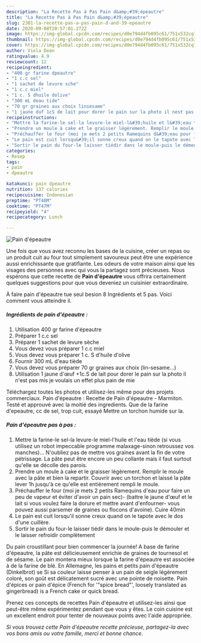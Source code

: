 ```yaml
---
description: "La Recette Pas à Pas Pain d&amp;#39;épeautre"
title: "La Recette Pas à Pas Pain d&amp;#39;épeautre"
slug: 2301-la-recette-pas-a-pas-pain-d-and-39-epeautre
date: 2020-09-08T20:57:01.272Z
image: https://img-global.cpcdn.com/recipes/d0e794d4fb095c61/751x532cq70/pain-depeautre-photo-principale-de-la-recette.jpg
thumbnail: https://img-global.cpcdn.com/recipes/d0e794d4fb095c61/751x532cq70/pain-depeautre-photo-principale-de-la-recette.jpg
cover: https://img-global.cpcdn.com/recipes/d0e794d4fb095c61/751x532cq70/pain-depeautre-photo-principale-de-la-recette.jpg
author: Viola Dean
ratingvalue: 4.9
reviewcount: 12
recipeingredient:
- "400 gr farine dpeautre"
- "1 c.c sel"
- "1 sachet de levure sche"
- "1 c.c miel"
- "1 c. S dhuile dolive"
- "300 mL deau tide"
- "70 gr graines aux choix linsesame"
- "1 jaune duf 1cS de lait pour dorer le pain sur la photo il nest pas mis je voulais un effet plus pain de mie"
recipeinstructions:
- "Mettre la farine-le sel-la levure-le miel-l&#39;huile et l&#39;eau tiède (si vous utilisez un robot impeccable programme malaxage-sinon retroussez vos manches)... N&#39;oubliez pas de mettre vos graines avant la fin de votre pétrissage. La pâte peut être encore un peu collante mais il faut surtout qu&#39;elle se décolle des parois."
- "Prendre un moule à cake et le graisser légèrement. Remplir le moule avec la pâte et bien la repartir. Couvrir avec un torchon et laissé la pâte lever 1h jusqu&#39;à ce qu&#39;elle est entièrement rempli le moule."
- "Préchauffer le four (moi je mets 2 petits Ramequins d&#39;eau pour faire un peu de vapeur et éviter d&#39;avoir un pain sec)- (battre le jaune d&#39;œuf et le lait si vous voulez faire la dorure et mettre avant d&#39;enfourner- vous pouvez aussi parsemer de graines ou flocons d&#39;avoine). Cuire 40min"
- "Le pain est cuit lorsqu&#39;il sonne creux quand on le tapote avec le dos d&#39;une cuillère."
- "Sortir le pain du four-le laisser tiédir dans le moule-puis le démouler et le laisser refroidir complètement"
categories:
- Resep
tags:
- pain
- dpeautre

katakunci: pain dpeautre 
nutrition: 137 calories
recipecuisine: Indonesian
preptime: "PT40M"
cooktime: "PT47M"
recipeyield: "4"
recipecategory: Lunch

---
```



![Pain d&#39;épeautre](https://img-global.cpcdn.com/recipes/d0e794d4fb095c61/751x532cq70/pain-depeautre-photo-principale-de-la-recette.jpg)

Une fois que vous avez reconnu les bases de la cuisine, créer un repas ou un produit cuit au four tout simplement savoureux peut être une expérience aussi enrichissante que gratifiante. Les odeurs de votre maison ainsi que les visages des personnes avec qui vous la partagez sont précieuses. Nous espérons que cette recette de <strong> Pain d&#39;épeautre </strong> vous offrira certainement quelques suggestions pour que vous deveniez un cuisinier extraordinaire.

<!--inarticleads1-->

À faire pain d&#39;épeautre tue seul besion 8 Ingrédients et 5 pas. Voici comment vous atteindre il.

##### Ingrédients de pain d&#39;épeautre :

1. Utilisation 400 gr farine d&#39;épeautre
1. Préparer 1 c.c sel
1. Préparer 1 sachet de levure sèche
1. Vous devez vous préparer 1 c.c miel
1. Vous devez vous préparer 1 c. S d&#39;huile d&#39;olive
1. Fournir 300 mL d&#39;eau tiède
1. Vous devez vous préparer 70 gr graines aux choix (lin-sesame...)
1. Utilisation 1 jaune d&#39;œuf +1c.S de lait pour dorer le pain sur la photo il n&#39;est pas mis je voulais un effet plus pain de mie


Téléchargez toutes les photos et utilisez-les même pour des projets commerciaux. Pain d&#39;épeautre : Recette de Pain d&#39;épeautre - Marmiton. Testé et approuvé avec la moitié des ingredients. Que de la farine d&#39;epeautre, cc de sel, trop cuit, essayé Mettre un torchon humide sur la. 

<!--inarticleads2-->

##### Pain d&#39;épeautre pas à pas :

1. Mettre la farine-le sel-la levure-le miel-l&#39;huile et l&#39;eau tiède (si vous utilisez un robot impeccable programme malaxage-sinon retroussez vos manches)... N&#39;oubliez pas de mettre vos graines avant la fin de votre pétrissage. La pâte peut être encore un peu collante mais il faut surtout qu&#39;elle se décolle des parois.
1. Prendre un moule à cake et le graisser légèrement. Remplir le moule avec la pâte et bien la repartir. Couvrir avec un torchon et laissé la pâte lever 1h jusqu&#39;à ce qu&#39;elle est entièrement rempli le moule.
1. Préchauffer le four (moi je mets 2 petits Ramequins d&#39;eau pour faire un peu de vapeur et éviter d&#39;avoir un pain sec)- (battre le jaune d&#39;œuf et le lait si vous voulez faire la dorure et mettre avant d&#39;enfourner- vous pouvez aussi parsemer de graines ou flocons d&#39;avoine). Cuire 40min
1. Le pain est cuit lorsqu&#39;il sonne creux quand on le tapote avec le dos d&#39;une cuillère.
1. Sortir le pain du four-le laisser tiédir dans le moule-puis le démouler et le laisser refroidir complètement


Du pain croustillant pour bien commencer la journée! A base de farine d&#39;épeautre, la pâte est délicieusement enrichie de graines de tournesol et de sésame. Le pain montera mieux lorsque la farine d&#39;épeautre est associée à de la farine de blé. En Allemagne, les pains et petits pain d&#39;épeautre (Dinkelbrot) se Si sa couleur laisse penser à un pain de seigle légèrement coloré, son goût est délicatement sucré avec une pointe de noisette. Pain d&#39;épices or pain d&#39;épice (French for &#39;&#34;spice bread&#34;&#39;, loosely translated as gingerbread) is a French cake or quick bread. 

<!--inarticleads1-->

<p>
Prenez ces concepts de recettes Pain d&#39;épeautre et utilisez-les ainsi que peut-être même expérimentez pendant que vous y êtes. Le coin cuisine est un excellent endroit pour tenter de nouveaux points avec l'aide appropriée.
</p>

<p>
<i>Si vous trouvez cette Pain d&#39;épeautre recette précieuse, partagez-la avec vos bons amis ou votre famille, merci et bonne chance.</i>
</p>
